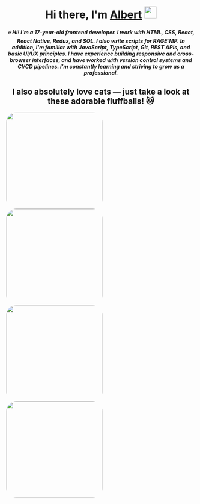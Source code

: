 <h1 align="center">Hi there, I'm <a href="https://daniilshat.ru/" target="_blank">Albert</a> 
<img src="https://github.com/blackcater/blackcater/raw/main/images/Hi.gif" height="32"/></h1>
<h5 align="center">⭐ Hi! I'm a 17-year-old frontend developer. I work with HTML, CSS, React, React Native, Redux, and SQL. I also write scripts for RAGE:MP.
In addition, I'm familiar with JavaScript, TypeScript, Git, REST APIs, and basic UI/UX principles. I have experience building responsive and cross-browser interfaces, and have worked with version control systems and CI/CD pipelines. I'm constantly learning and striving to grow as a professional. </h5>
<h2 align="center">I also absolutely love cats — just take a look at these adorable fluffballs! 🐱</h2>
<img style="border-radius: 10%;" src="https://i.pinimg.com/736x/92/fa/b4/92fab42f1a6f71e626c029fa93b43011.jpg" height='256'> 
<img style="border-radius: 10%;" src="https://i.pinimg.com/736x/ef/69/92/ef6992e57090ef4101072f272d7ca9c1.jpg" height='256'> 
<img style="border-radius: 10%;" src="https://i.pinimg.com/736x/c7/9d/d7/c79dd7d0ac566971576a763e98892964.jpg" height='256'> 
<img style="border-radius: 10%;" src="https://i.pinimg.com/736x/d5/0b/e9/d50be9c91b7da80b7f939720f5aaa3cb.jpg" height='256'> 
